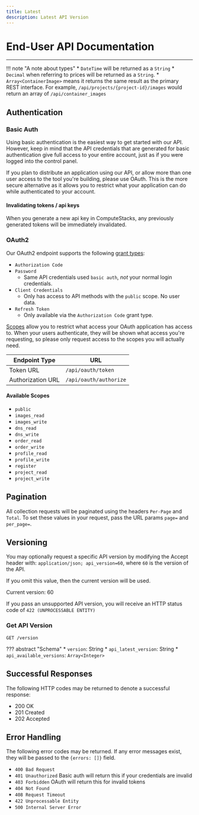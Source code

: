```yaml
---
title: Latest
description: Latest API Version
---
```

# End-User API Documentation

---

!!! note "A note about types"
    * `DateTime` will be returned as a `String`
    * `Decimal` when referring to prices will be returned as a `String`.
    * `Array<ContainerImage>` means it returns the same result as the primary REST interface. For example, `/api/projects/{project-id}/images` would return an array of `/api/container_images`

## Authentication

### Basic Auth

Using basic authentication is the easiest way to get started with our API. However, keep in mind that the API credentials that are generated for basic authentication give full access to your entire account, just as if you were logged into the control panel.

If you plan to distribute an application using our API, or allow more than one user access to the tool you're building, please use OAuth. This is the more secure alternative as it allows you to restrict what your application can do while authenticated to your account.

#### Invalidating tokens / api keys

When you generate a new api key in ComputeStacks, any previously generated tokens will be immediately invalidated.

### OAuth2

Our OAuth2 endpoint supports the following [grant types](https://oauth.net/2/grant-types/):

* `Authorization Code`
* `Password`
  * Same API credentials used `basic auth`, _not_ your normal login credentials.
* `Client Credentials`
  * Only has access to API methods with the `public` scope. No user data.
* `Refresh Token`
  * Only available via the `Authorization Code` grant type.

[Scopes](https://oauth.net/2/scope/) allow you to restrict what access your OAuth application has access to. When your users authenticate, they will be shown what access you're requesting, so please only request access to the scopes you will actually need.

Endpoint Type     | URL
------------------|-----------------------
Token URL         | `/api/oauth/token`
Authorization URL | `/api/oauth/authorize`

#### Available Scopes

* `public`
* `images_read`
* `images_write`
* `dns_read`
* `dns_write`
* `order_read`
* `order_write`
* `profile_read`
* `profile_write`
* `register`
* `project_read`
* `project_write`

## Pagination

All collection requests will be paginated using the headers `Per-Page` and `Total`. To set these values in your request, pass the URL params `page=` and `per_page=`.

## Versioning

You may optionally request a specific API version by modifying the Accept header with: `application/json; api_version=60`, where `60` is the version of the API.

If you omit this value, then the current version will be used.

Current version: 60

If you pass an unsupported API version, you will receive an HTTP status code of `422 (UNPROCESSABLE ENTITY)`

### Get API Version

`GET /version`

??? abstract "Schema"
    * `version`: String
    * `api_latest_version`: String
    * `api_available_versions`: `Array<Integer>`


## Successful Responses

The following HTTP codes may be returned to denote a successful response:

* 200 OK
* 201 Created
* 202 Accepted

## Error Handling

The following error codes may be returned. If any error messages exist, they will be passed to the `{errors: []}` field.

* `400 Bad Request`
* `401 Unauthorized` Basic auth will return this if your credentials are invalid
* `403 Forbidden` OAuth will return this for invalid tokens
* `404 Not Found`
* `408 Request Timeout`
* `422 Unprocessable Entity`
* `500 Internal Server Error`
